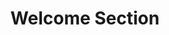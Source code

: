 ---
layout: chapter
title: Welcome Section
slides:


  - class: title-slide
    content: |

      ![Gather Workshops Logo]([[BASE_URL]]/theme/assets/images/gw_logo.png)

      # Welcome Section

      _Introducing visitors to your site_




  - content: |

      ## Content Section

      Add to your `index.html`, on a new line after your closing `</header>` tag:

      ```html
      <header class="page-header">
          <h1>My Awesome Website</h1>
      </header>

      <section class="page-content">

          <h2>Hello there, amazing person!</h2>

          <p>
          This is a site all about my favourite stuff, 
          thanks so much for visiting.
          </p>

      </section>
      ```
      {:data-line="1-4"}

      We will use this `page-content` section on every page,
      but we will change the content inside it for each page.

    notes: |
      A section is just another layout rectangle, like header.

      It has no design by itself, it's just an invisible box to hold content.

      First we will put in some content, then we will design the section.

      Notice that we have given this section a name, or "class".





  - content: |

      ## Content Section Design

      Add to your `style.css`:

      ```css
      .page-content {
          background-color: #222222;
          padding: 30px;
          width: 700px;
          margin: 0 auto;
          margin-top: 30px;

          color: #FFFFFF;
          font-size: 14px;
          line-height: 130%;
      }
      ```

      This code will give you a starting point to begin
      designing your content section.

    notes: |
  
      Our content is on the page, but it is just kind of... floating.

      By adding some CSS, we can make our content section visible and start working on how we'd like it to look.

      In our HTML, we gave our section the class `page-content`, so we can use that name to apply styling from our CSS code.

      The blank line is just to split up the layout stuff from the text design stuff, it doesn't affect the code.




  - content: |

      ## Content Section Ideas

      <iframe height='450' scrolling='no' src='//codepen.io/gatherworkshops/embed/rVzZRp/?height=450&theme-id=16068&default-tab=result' frameborder='no' allowtransparency='true' allowfullscreen='true' style='width: 100%;'>See the Pen <a href='http://codepen.io/gatherworkshops/pen/rVzZRp/'>rVzZRp</a> by Gather Workshops (<a href='http://codepen.io/gatherworkshops'>@gatherworkshops</a>) on <a href='http://codepen.io'>CodePen</a>.
      </iframe>

      _Take a few minutes to make your content section_<br>
      _look how you want it._

    notes: |
      Take some time to tweak the CSS for your content section.

      There are a whole bunch of different design ideas you can play with! Ask a mentor if you've got an idea but you're not sure how to achieve it.




  - content: |

      ![Thumbs Up!]([[BASE_URL]]/theme/assets/images/thumbs-up.svg){: height="200" }

      ## Welcome Section: Complete!

      Great, now let's add in a photo album...

      [Take me to the next chapter!](photo-gallery.html)


    notes: |

      Great! Now that we know the basics, let's get started on our own projects.

---